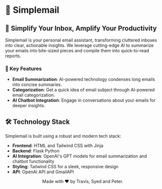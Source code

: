 # 📧 Simplemail

## 🚀 Simplify Your Inbox, Amplify Your Productivity

Simplemail is your personal email assistant, transforming cluttered inboxes into clear, actionable insights. We leverage cutting-edge AI to summarize your emails into bite-sized pieces and compile them into quick-to-read reports.

### 🌟 Key Features

- **Email Summarization**: AI-powered technology condenses long emails into concise summaries.
- **Categorization**: Get a quick idea of email subject through AI-powered email categorization.
- **AI Chatbot Integration**: Engage in conversations about your emails for deeper insights.

## 🛠️ Technology Stack

Simplemail is built using a robust and modern tech stack:

- **Frontend**: HTML and Tailwind CSS with Jinja
- **Backend**: Flask Python
- **AI Integration**: OpenAI's GPT models for email summarization and chatbot functionality
- **Styling**: Tailwind CSS for a sleek, responsive design
- **API**: OpenAI API and GmailAPI

<p align="center">Made with ❤️ by Travis, Syed and Peter.</p>

